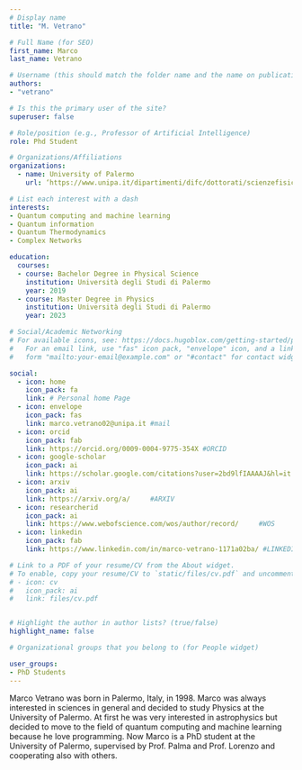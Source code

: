 ```yaml
---
# Display name
title: "M. Vetrano"

# Full Name (for SEO)
first_name: Marco
last_name: Vetrano

# Username (this should match the folder name and the name on publications)
authors:
- "vetrano"

# Is this the primary user of the site?
superuser: false

# Role/position (e.g., Professor of Artificial Intelligence)
role: Phd Student

# Organizations/Affiliations
organizations:
  - name: University of Palermo
    url: ‘https://www.unipa.it/dipartimenti/difc/dottorati/scienzefisicheechimiche/allievi.html’

# List each interest with a dash
interests:
- Quantum computing and machine learning
- Quantum information
- Quantum Thermodynamics
- Complex Networks

education: 
  courses:
  - course: Bachelor Degree in Physical Science
    institution: Università degli Studi di Palermo
    year: 2019
  - course: Master Degree in Physics
    institution: Università degli Studi di Palermo
    year: 2023

# Social/Academic Networking
# For available icons, see: https://docs.hugoblox.com/getting-started/page-builder/#icons
#   For an email link, use "fas" icon pack, "envelope" icon, and a link in the
#   form "mailto:your-email@example.com" or "#contact" for contact widget.

social:
  - icon: home
    icon_pack: fa
    link: # Personal home Page
  - icon: envelope
    icon_pack: fas
    link: marco.vetrano02@unipa.it #mail
  - icon: orcid
    icon_pack: fab
    link: https://orcid.org/0009-0004-9775-354X #ORCID
  - icon: google-scholar 
    icon_pack: ai
    link: https://scholar.google.com/citations?user=2bd9lfIAAAAJ&hl=it #SCHOLAR
  - icon: arxiv
    icon_pack: ai
    link: https://arxiv.org/a/     #ARXIV
  - icon: researcherid
    icon_pack: ai
    link: https://www.webofscience.com/wos/author/record/     #WOS
  - icon: linkedin
    icon_pack: fab
    link: https://www.linkedin.com/in/marco-vetrano-1171a02ba/ #LINKEDIN

# Link to a PDF of your resume/CV from the About widget.
# To enable, copy your resume/CV to `static/files/cv.pdf` and uncomment the lines below.
# - icon: cv
#   icon_pack: ai
#   link: files/cv.pdf


# Highlight the author in author lists? (true/false)
highlight_name: false

# Organizational groups that you belong to (for People widget)

user_groups:
- PhD Students
---
```

Marco Vetrano was born in Palermo, Italy, in 1998. Marco was always interested in sciences in general and decided to study Physics at the University of Palermo. At first he was very interested in astrophysics but decided to move to the field of quantum computing and machine learning because he love programming. Now Marco is a PhD student at the University of Palermo, supervised by Prof. Palma and Prof. Lorenzo and cooperating also with others.